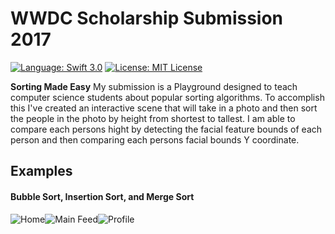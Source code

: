# WWDC Scholarship Submission 2017

[![Language: Swift 3.0](https://img.shields.io/badge/swift-3.0-orange.svg?style=flat)](https://developer.apple.com/swift) [![License: MIT License](https://img.shields.io/github/license/mashape/apistatus.svg)](https://opensource.org/licenses/MIT)

**Sorting Made Easy** My submission is a Playground designed to teach computer science students about popular sorting algorithms. To accomplish this I've created an interactive scene that will take in a photo and then sort the people in the photo by height from shortest to tallest. I am able to compare each persons hight by detecting the facial feature bounds of each person and then comparing each persons facial bounds Y coordinate.

## Examples
#### Bubble Sort, Insertion Sort, and Merge Sort

<div>
<img style="float:left;" src='' title='Home' alt='Home'/>
<img style="float:left;" src='' title='Main Feed' alt='Main Feed'/>
<img style="float:left;" src='' title='Profile' alt='Profile'/>
</div>

























